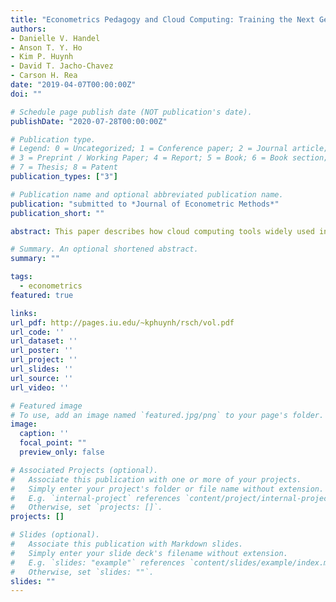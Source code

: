 ```yaml
---
title: "Econometrics Pedagogy and Cloud Computing: Training the Next Generation of Economists and Data Scientists"
authors:
- Danielle V. Handel
- Anson T. Y. Ho
- Kim P. Huynh
- David T. Jacho-Chavez
- Carson H. Rea
date: "2019-04-07T00:00:00Z"
doi: ""

# Schedule page publish date (NOT publication's date).
publishDate: "2020-07-28T00:00:00Z"

# Publication type.
# Legend: 0 = Uncategorized; 1 = Conference paper; 2 = Journal article;
# 3 = Preprint / Working Paper; 4 = Report; 5 = Book; 6 = Book section;
# 7 = Thesis; 8 = Patent
publication_types: ["3"]

# Publication name and optional abbreviated publication name.
publication: "submitted to *Journal of Econometric Methods*"
publication_short: ""

abstract: This paper describes how cloud computing tools widely used in the instruction of data scientists can be introduced and taught to economic students as part of their curriculum. The demonstration centers around a workflow where the instructor creates a virtual server and the students only need internet access and a web browser to complete in-class tutorials, assignments, or exams. Given how prevalent cloud computing platforms are becoming for data science, introducing these techniques into students' econometrics training would prepare them to be more competitive when job hunting, while making instructors and administrators re-think what a computer laboratory means on campus.

# Summary. An optional shortened abstract.
summary: ""

tags: 
  - econometrics
featured: true

links: 
url_pdf: http://pages.iu.edu/~kphuynh/rsch/vol.pdf
url_code: ''
url_dataset: ''
url_poster: ''
url_project: ''
url_slides: ''
url_source: ''
url_video: ''

# Featured image
# To use, add an image named `featured.jpg/png` to your page's folder. 
image:
  caption: ''
  focal_point: ""
  preview_only: false

# Associated Projects (optional).
#   Associate this publication with one or more of your projects.
#   Simply enter your project's folder or file name without extension.
#   E.g. `internal-project` references `content/project/internal-project/index.md`.
#   Otherwise, set `projects: []`.
projects: []

# Slides (optional).
#   Associate this publication with Markdown slides.
#   Simply enter your slide deck's filename without extension.
#   E.g. `slides: "example"` references `content/slides/example/index.md`.
#   Otherwise, set `slides: ""`.
slides: ""
---
```

